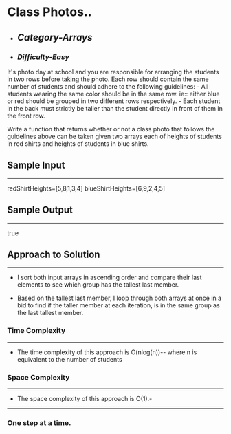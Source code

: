 # Class Photos..

- ## **_Category-Arrays_**
- ### **_Difficulty-Easy_**

It's photo day at school and you are responsible for arranging the students in two rows before taking the photo. Each row should contain the same number of students and should adhere to the following guidelines: - All students wearing the same color should be in the same row. ie:: either blue or red should be grouped in two different rows respectively. - Each student in the back must strictly be taller than the student directly in front of them in the front row.

Write a function that returns whether or not a class photo that follows the guidelines above can be taken given two arrays each of heights of students in red shirts and heights of students in blue shirts.

## Sample Input

---

redShirtHeights=[5,8,1,3,4]
blueShirtHeights=[6,9,2,4,5]

## Sample Output

---

true

## Approach to Solution

---

- I sort both input arrays in ascending order and compare their last elements to see which group has the tallest last member.

- Based on the tallest last member, I loop through both arrays at once in a bid to find if the taller member at each iteration, is in the same group as the last tallest member.

### Time Complexity

---

- The time complexity of this approach is O(nlog(n))-- where n is equivalent to the number of students

### Space Complexity

---

- The space complexity of this approach is O(1).-

---

### One step at a time.
